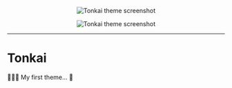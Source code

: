 <p align="center">
  <img align="center" src="https://raw.githubusercontent.com/keisto/Tonkai.novaextension/main/Images/tonkai-logo.png" alt="Tonkai theme screenshot">
</p>

<p align="center">
  <img align="center" src="https://raw.githubusercontent.com/keisto/Tonkai.novaextension/main/Images/tonkai-dark-preview.png" alt="Tonkai theme screenshot">
</p>

<hr>

# Tonkai

👨🏽‍🚀 My first theme... 🚀
